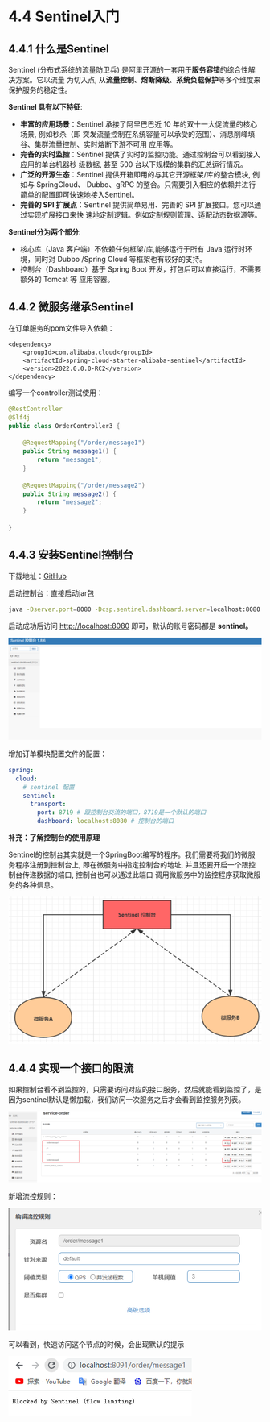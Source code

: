 # 4.4 Sentinel入门

## 4.4.1 什么是Sentinel

Sentinel (分布式系统的流量防卫兵) 是阿里开源的一套用于**服务容错**的综合性解决方案。它以流量 为切入点, 从**流量控制**、**熔断降级**、**系统负载保护**等多个维度来保护服务的稳定性。&#x20;

**Sentinel 具有以下特征**:&#x20;

* **丰富的应用场景**：Sentinel 承接了阿里巴巴近 10 年的双十一大促流量的核心场景, 例如秒杀（即 突发流量控制在系统容量可以承受的范围）、消息削峰填谷、集群流量控制、实时熔断下游不可用 应用等。
* **完备的实时监控**：Sentinel 提供了实时的监控功能。通过控制台可以看到接入应用的单台机器秒 级数据, 甚至 500 台以下规模的集群的汇总运行情况。
* **广泛的开源生态**：Sentinel 提供开箱即用的与其它开源框架/库的整合模块, 例如与 SpringCloud、 Dubbo、gRPC 的整合。只需要引入相应的依赖并进行简单的配置即可快速地接入Sentinel。
* **完善的 SPI 扩展点**：Sentinel 提供简单易用、完善的 SPI 扩展接口。您可以通过实现扩展接口来快 速地定制逻辑。例如定制规则管理、适配动态数据源等。

**Sentinel分为两个部分**:&#x20;

* 核心库（Java 客户端）不依赖任何框架/库,能够运行于所有 Java 运行时环境，同时对 Dubbo /Spring Cloud 等框架也有较好的支持。
* 控制台（Dashboard）基于 Spring Boot 开发，打包后可以直接运行，不需要额外的 Tomcat 等 应用容器。

## 4.4.2 微服务继承Sentinel

在订单服务的pom文件导入依赖：

```markup
<dependency>
    <groupId>com.alibaba.cloud</groupId>
    <artifactId>spring-cloud-starter-alibaba-sentinel</artifactId>
    <version>2022.0.0.0-RC2</version>
</dependency>
```

编写一个controller测试使用：

```java
@RestController
@Slf4j
public class OrderController3 {

    @RequestMapping("/order/message1")
    public String message1() {
        return "message1";
    }

    @RequestMapping("/order/message2")
    public String message2() {
        return "message2";
    }

}
```

## 4.4.3 安装Sentinel控制台

下载地址：[GitHub](https://github.com/alibaba/Sentinel/releases/tag/1.8.6)&#x20;

启动控制台：直接启动jar包

```bash
java -Dserver.port=8080 -Dcsp.sentinel.dashboard.server=localhost:8080 -Dproject.name=sentinel-dashboard -jar sentinel-dashboard.jar
```

启动成功后访问 [http://localhost:8080](http://localhost:8080) 即可，默认的账号密码都是 **sentinel。**

![](<../.gitbook/assets/image (36) (1).png>)

增加订单模块配置文件的配置：

```yaml
spring:
  cloud:
    # sentinel 配置
    sentinel:
      transport:
        port: 8719 # 跟控制台交流的端口，8719是一个默认的端口
        dashboard: localhost:8080 # 控制台的端口
```

**补充：了解控制台的使用原理**&#x20;

Sentinel的控制台其实就是一个SpringBoot编写的程序。我们需要将我们的微服务程序注册到控制台上, 即在微服务中指定控制台的地址, 并且还要开启一个跟控制台传递数据的端口, 控制台也可以通过此端口 调用微服务中的监控程序获取微服务的各种信息。

![](../.gitbook/assets/image.png)

## 4.4.4 实现一个接口的限流

如果控制台看不到监控的，只需要访问对应的接口服务，然后就能看到监控了，是因为sentinel默认是懒加载，我们访问一次服务之后才会看到监控服务列表。

![](<../.gitbook/assets/image (28).png>)

新增流控规则：

![](<../.gitbook/assets/image (38).png>)

可以看到，快速访问这个节点的时候，会出现默认的提示

![](<../.gitbook/assets/image (52).png>)

